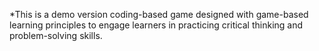 *This is a demo version coding-based game designed with game-based learning principles to engage learners in practicing critical thinking and problem-solving skills.
